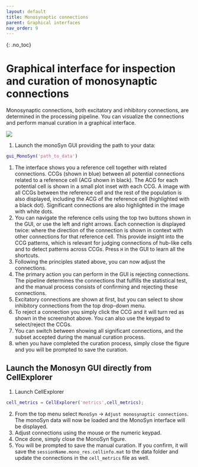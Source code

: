 ```yaml
---
layout: default
title: Monosynaptic connections
parent: Graphical interfaces
nav_order: 9
---
```

{: .no_toc}
# Graphical interface for inspection and curation of monosynaptic connections

Monosynaptic connections, both excitatory and inhibitory connections, are determined in the processing pipeline. You can visualize the connections and perform manual curation in a graphical interface. 

![](https://buzsakilab.com/wp/wp-content/uploads/2020/03/MonoSyn3.png)

1. Launch the monoSyn GUI providing the path to your data:
```m
gui_MonoSyn('path_to_data')
```
1. The interface shows you a reference cell together with related connections. CCGs (shown in blue) between all potential connections related to a reference cell (ACG shown in black). The ACG for each potential cell is shown in a small plot inset with each CCG. A image with all CCGs between the reference cell and the rest of the population is also displayed, including the ACG of the reference cell (highlighted with a black dot). Significant connections are also highlighted in the image with white dots. 
2. You can navigate the reference cells using the top two buttons shown in the GUI, or use the left and right arrows. Each connection is displayed twice: where the direction of the connection is shown in context with other connections for that reference cell. This provide insight into the CCG patterns, which is relevant for judging connections of hub-like cells and to detect patterns across CCGs. Press `H` in the GUI to learn all the shortcuts.
2. Following the principles stated above, you can now adjust the connections. 
3. The primary action you can perform in the GUI is rejecting connections. The pipeline determines the connections that fulfills the statistical test, and the manual process consists of confirming and rejecting these connections.
4. Excitatory connections are shown at first, but you can select to show inhibitory connections from the top drop-down menu.
5. To reject a connection you simply click the CCG and it will turn red as shown in the screenshot above. You can also use the keypad to select/reject the CCGs.
5. You can switch between showing all significant connections, and the subset accepted during the manual curation process.
5. when you have completed the curation process, simply close the figure and you will be prompted to save the curation.

## Launch the Monosyn GUI directly from CellExplorer
1. Launch CellExplorer
```m
cell_metrics = CellExplorer('metrics',cell_metrics); 
```
2. From the top menu select `MonoSyn` -> `Adjust monosynaptic connections`. The monoSyn data will now be loaded and the MonoSyn interface will be displayed.
3. Adjust connections using the mouse or the numeric keypad. 
3. Once done, simply close the MonoSyn figure. 
4. You will be prompted to save the manual curation. If you confirm, it will save the `sessionName.mono_res.cellinfo.mat` to the data folder and update the connections in the `cell_metrics` file as well.